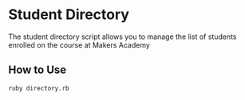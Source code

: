 Student Directory
=================

The student directory script allows you to manage the list of students enrolled on the course at Makers Academy

How to Use
----------

```shell
ruby directory.rb
```
